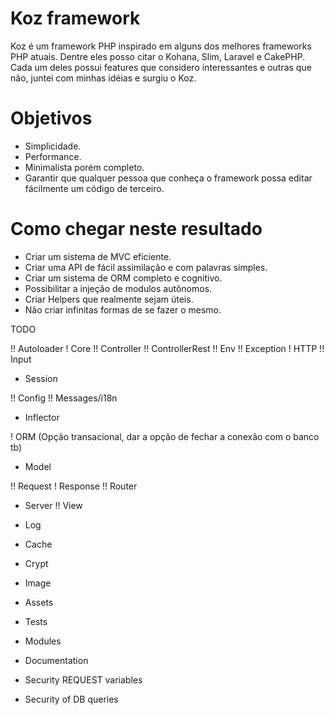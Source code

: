 Koz framework
===

Koz é um framework PHP inspirado em alguns dos melhores frameworks PHP atuais. Dentre eles posso citar o Kohana, Slim, Laravel e CakePHP.
Cada um deles possui features que considero interessantes e outras que não, juntei com minhas idéias e surgiu o Koz.

Objetivos
==

- Simplicidade.
- Performance.
- Minimalista porém completo.
- Garantir que qualquer pessoa que conheça o framework possa editar fácilmente um código de terceiro.

Como chegar neste resultado
==

- Criar um sistema de MVC eficiente.
- Criar uma API de fácil assimilação e com palavras simples.
- Criar um sistema de ORM completo e cognitivo.
- Possibilitar a injeção de modulos autônomos.
- Criar Helpers que realmente sejam úteis.
- Não criar infinitas formas de se fazer o mesmo.


TODO

!! Autoloader
! Core
!! Controller
!! ControllerRest
!! Env
!! Exception
! HTTP
!! Input
- Session

!! Config
!! Messages/i18n
- Inflector

! ORM (Opção transacional, dar a opção de fechar a conexão com o banco tb)
- Model

!! Request
! Response
!! Router
- Server
!! View

- Log
- Cache
- Crypt

- Image
- Assets

- Tests
- Modules
- Documentation

- Security REQUEST variables
- Security of DB queries
